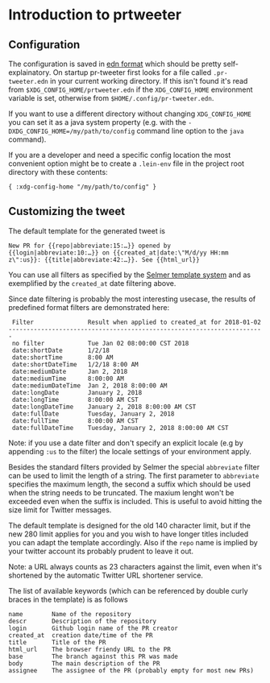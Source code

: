 # Introduction to prtweeter

## Configuration

The configuration is saved in [edn format](http://edn-format.org/)
which should be pretty self-explainatory. On startup pr-tweeter first
looks for a file called `.pr-tweeter.edn` in your current working
directory. If this isn't found it's read from
`$XDG_CONFIG_HOME/prtweeter.edn` if the `XDG_CONFIG_HOME` environment
variable is set, otherwise from `$HOME/.config/pr-tweeter.edn`.

If you want to use a different directory without changing
`XDG_CONFIG_HOME` you can set it as a java system property (e.g. with
the `-DXDG_CONFIG_HOME=/my/path/to/config` command line option to the
`java` command).

If you are a developer and need a specific config location the most
convenient option might be to create a `.lein-env` file in the project
root directory with these contents:

    { :xdg-config-home "/my/path/to/config" }

## Customizing the tweet

The default template for the generated tweet is

    New PR for {{repo|abbreviate:15:…}} opened by {{login|abbreviate:10:…}} on {{created_at|date:\"M/d/yy HH:mm z\":us}}: {{title|abbreviate:42:…}}. See {{html_url}}

You can use all filters as specified by the [Selmer template
system](https://github.com/yogthos/Selmer#filters) and as exemplified
by the `created_at` date filtering above.

Since date filtering is probably the most interesting usecase, the
results of predefined format filters are demonstrated here:

     Filter               Result when applied to created_at for 2018-01-02
    -----------------------------------------------------------------------
     no filter            Tue Jan 02 08:00:00 CST 2018
     date:shortDate       1/2/18
     date:shortTime       8:00 AM
     date:shortDateTime   1/2/18 8:00 AM
     date:mediumDate      Jan 2, 2018
     date:mediumTime      8:00:00 AM
     date:mediumDateTime  Jan 2, 2018 8:00:00 AM
     date:longDate        January 2, 2018
     date:longTime        8:00:00 AM CST
     date:longDateTime    January 2, 2018 8:00:00 AM CST
     date:fullDate        Tuesday, January 2, 2018
     date:fullTime        8:00:00 AM CST
     date:fullDateTime    Tuesday, January 2, 2018 8:00:00 AM CST

Note: if you use a date filter and don't specify an explicit locale
(e.g by appending `:us` to the filter) the locale settings of your
environment apply.

Besides the standard filters provided by Selmer the special
`abbreviate` filter can be used to limit the length of a string. The
first parameter to `abbreviate` specifies the maximum length, the
second a suffix which should be used when the string needs to be
truncated. The maxium lenght won't be exceeded even when the suffix is
included. This is useful to avoid hitting the size limit for Twitter
messages.

The default template is designed for the old 140 character limit, but
if the new 280 limit applies for you and you wish to have longer
titles included you can adapt the template accordingly. Also if the
`repo` name is implied by your twitter account its probably prudent to
leave it out.

Note: a URL always counts as 23 characters against the limit, even
when it's shortened by the automatic Twitter URL shortener service.

The list of available keywords (which can be referenced by double
curly braces in the template)  is as follows

    name        Name of the repository
    descr       Description of the repository
    login       Github login name of the PR creator
    created_at  creation date/time of the PR
    title       Title of the PR
    html_url    The browser friendy URL to the PR
    base        The branch against this PR was made
    body        The main description of the PR
    assignee    The assignee of the PR (probably empty for most new PRs)
